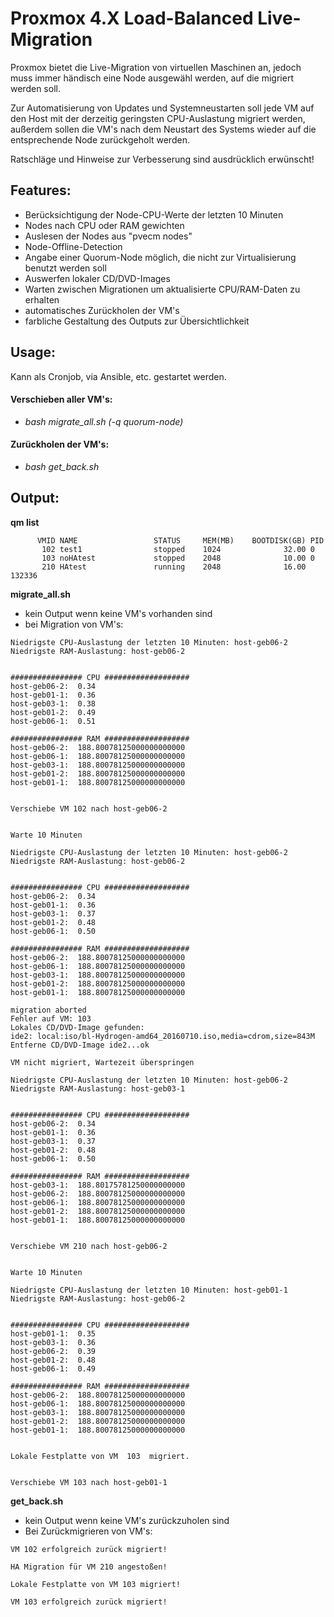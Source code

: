 # Proxmox 4.X Load-Balanced Live-Migration 

Proxmox bietet die Live-Migration von virtuellen Maschinen an, jedoch muss immer händisch eine Node ausgewähl werden, auf die migriert werden soll.

Zur Automatisierung von Updates und Systemneustarten soll jede VM auf den Host mit der derzeitig geringsten CPU-Auslastung migriert werden, außerdem sollen die VM's nach dem Neustart des Systems wieder auf die entsprechende Node zurückgeholt werden.

Ratschläge und Hinweise zur Verbesserung sind ausdrücklich erwünscht!

## Features:
- Berücksichtigung der Node-CPU-Werte der letzten 10 Minuten
- Nodes nach CPU oder RAM gewichten
- Auslesen der Nodes aus "pvecm nodes"
- Node-Offline-Detection
- Angabe einer Quorum-Node möglich, die nicht zur Virtualisierung benutzt werden soll
- Auswerfen lokaler CD/DVD-Images
- Warten zwischen Migrationen um aktualisierte CPU/RAM-Daten zu erhalten
- automatisches Zurückholen der VM's
- farbliche Gestaltung des Outputs zur Übersichtlichkeit


## Usage:
Kann als Cronjob, via Ansible, etc. gestartet werden.

#### Verschieben aller VM's:
- _bash migrate_all.sh (-q quorum-node)_

#### Zurückholen der VM's:
- _bash get_back.sh_

## Output:
**qm list**
```
      VMID NAME                 STATUS     MEM(MB)    BOOTDISK(GB) PID       
       102 test1                stopped    1024              32.00 0         
       103 noHAtest             stopped    2048              10.00 0         
       210 HAtest               running    2048              16.00 132336 
```

**migrate_all.sh**
  - kein Output wenn keine VM's vorhanden sind
  - bei Migration von VM's:
  ```
Niedrigste CPU-Auslastung der letzten 10 Minuten: host-geb06-2
Niedrigste RAM-Auslastung: host-geb06-2


################ CPU ###################
host-geb06-2:  0.34
host-geb01-1:  0.36
host-geb03-1:  0.38
host-geb01-2:  0.49
host-geb06-1:  0.51

################ RAM ###################
host-geb06-2:  188.80078125000000000000
host-geb06-1:  188.80078125000000000000
host-geb03-1:  188.80078125000000000000
host-geb01-2:  188.80078125000000000000
host-geb01-1:  188.80078125000000000000


Verschiebe VM 102 nach host-geb06-2


Warte 10 Minuten

Niedrigste CPU-Auslastung der letzten 10 Minuten: host-geb06-2
Niedrigste RAM-Auslastung: host-geb06-2


################ CPU ###################
host-geb06-2:  0.34
host-geb01-1:  0.36
host-geb03-1:  0.37
host-geb01-2:  0.48
host-geb06-1:  0.50

################ RAM ###################
host-geb06-2:  188.80078125000000000000
host-geb06-1:  188.80078125000000000000
host-geb03-1:  188.80078125000000000000
host-geb01-2:  188.80078125000000000000
host-geb01-1:  188.80078125000000000000

migration aborted
Fehler auf VM: 103
Lokales CD/DVD-Image gefunden:
ide2: local:iso/bl-Hydrogen-amd64_20160710.iso,media=cdrom,size=843M
Entferne CD/DVD-Image ide2...ok

VM nicht migriert, Wartezeit überspringen

Niedrigste CPU-Auslastung der letzten 10 Minuten: host-geb06-2
Niedrigste RAM-Auslastung: host-geb03-1


################ CPU ###################
host-geb06-2:  0.34
host-geb01-1:  0.36
host-geb03-1:  0.37
host-geb01-2:  0.48
host-geb06-1:  0.50

################ RAM ###################
host-geb03-1:  188.80175781250000000000
host-geb06-2:  188.80078125000000000000
host-geb06-1:  188.80078125000000000000
host-geb01-2:  188.80078125000000000000
host-geb01-1:  188.80078125000000000000


Verschiebe VM 210 nach host-geb06-2


Warte 10 Minuten

Niedrigste CPU-Auslastung der letzten 10 Minuten: host-geb01-1
Niedrigste RAM-Auslastung: host-geb06-2


################ CPU ###################
host-geb01-1:  0.35
host-geb03-1:  0.36
host-geb06-2:  0.39
host-geb01-2:  0.48
host-geb06-1:  0.49

################ RAM ###################
host-geb06-2:  188.80078125000000000000
host-geb06-1:  188.80078125000000000000
host-geb03-1:  188.80078125000000000000
host-geb01-2:  188.80078125000000000000
host-geb01-1:  188.80078125000000000000


Lokale Festplatte von VM  103  migriert.


Verschiebe VM 103 nach host-geb01-1

  ```
  
**get_back.sh**
  - kein Output wenn keine VM's zurückzuholen sind
  - Bei Zurückmigrieren von VM's:
  ```
VM 102 erfolgreich zurück migriert!

HA Migration für VM 210 angestoßen!

Lokale Festplatte von VM 103 migriert!

VM 103 erfolgreich zurück migriert!
  ```
